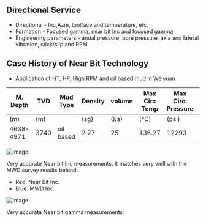 
## Directional Service

- Directional - Inc,Azm, toolface and temperature, etc.
- Formation - Focused gamma, near bit Inc and focused gamma
- Engineering parameters - anual pressure, bore pressure, axia and lateral vibration, stick/slip and RPM


## Case History of Near Bit Technology

- Application of HT, HP, High RPM and oil based mud in Weiyuan 

M. Depth | TVD | Mud Type | Density | volumn|Max Circ Temp|Max Circ. Pressure|Bit RPM
---------| ----| -------- | ------- |-------|-----------|-----------|----
(m)      | (m) |           |  (sg)  | (I/s)| (&deg;C) | (psi)| (rpm)
4638-4971 | 3740 | oil based | 2.27  | 25|136.27|12293|180

![Image](http://utargetenergy.github.io/images/nearbit-mwd.JPG)

Very accurate Near bit Inc measurements. It matches very well with the MWD survey results behind.  
- Red: Near Bit Inc. 
- Blue: MWD Inc. 

![Image](http://utargetenergy.github.io/images/nearbit-mwd-gamma.JPG)

Very accurate Near bit gamma measurements.
